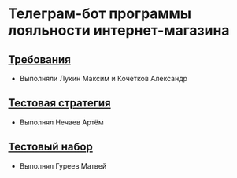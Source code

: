 # Телеграм-бот программы лояльности интернет-магазина

## [Требования](/Requirements.md)
- Выполняли Лукин Максим и Кочетков Александр
## [Тестовая стратегия](/Test_strategy.md)
- Выполнял Нечаев Артём
## [Тестовый набор](/Test_suit.md)
- Выполнял Гуреев Матвей
